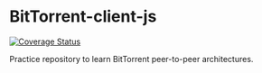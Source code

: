 # BitTorrent-client-js

[![Coverage Status](https://coveralls.io/repos/github/protoman92/BitTorrent-client-js/badge.svg?branch=master)](https://coveralls.io/github/protoman92/BitTorrent-client-js?branch=master)

Practice repository to learn BitTorrent peer-to-peer architectures.
